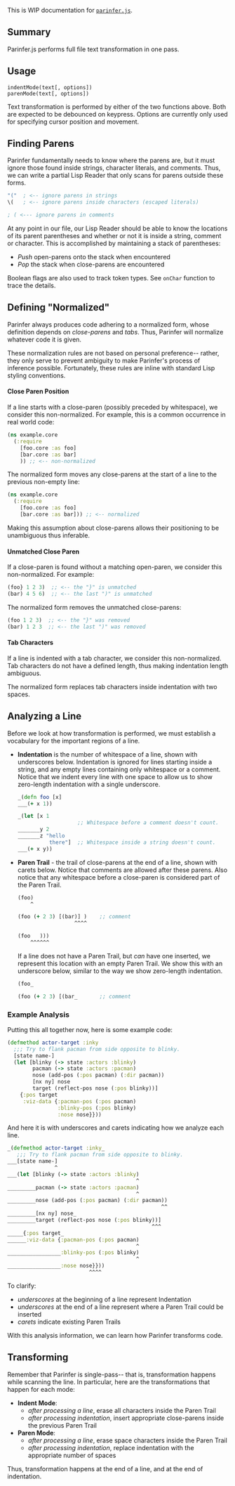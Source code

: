 This is WIP documentation for [`parinfer.js`].

[`parinfer.js`]:parinfer.js

## Summary

Parinfer.js performs full file text transformation in one pass.

## Usage

```
indentMode(text[, options])
parenMode(text[, options])
```

Text transformation is performed by either of the two functions above.  Both
are expected to be debounced on keypress. Options are currently only used
for specifying cursor position and movement.

## Finding Parens

Parinfer fundamentally needs to know where the parens are, but it must ignore
those found inside strings, character literals, and comments.  Thus, we can
write a partial Lisp Reader that only scans for parens outside these forms.

```clj
"("  ; <-- ignore parens in strings
\(   ; <-- ignore parens inside characters (escaped literals)

; ( <--- ignore parens in comments
```

At any point in our file, our Lisp Reader should be able to know the locations
of its parent parentheses and whether or not it is inside a string, comment or
character.  This is accomplished by maintaining a stack of parentheses:

- _Push_ open-parens onto the stack when encountered
- _Pop_ the stack when close-parens are encountered

Boolean flags are also used to track token types. See `onChar` function to
trace the details.

## Defining "Normalized"

Parinfer always produces code adhering to a normalized form, whose definition
depends on _close-parens_ and _tabs_.  Thus, Parinfer will normalize whatever
code it is given.

These normalization rules are not based on personal preference-- rather, they
only serve to prevent ambiguity to make Parinfer's process of inference
possible.  Fortunately, these rules are inline with standard Lisp styling
conventions.

#### Close Paren Position

If a line starts with a close-paren (possibly preceded by whitespace), we
consider this non-normalized.  For example, this is a common occurrence in real
world code:

```clj
(ns example.core
  (:require
    [foo.core :as foo]
    [bar.core :as bar]
    )) ;; <-- non-normalized
```

The normalized form moves any close-parens at the start of a line to the
previous non-empty line:

```clj
(ns example.core
  (:require
    [foo.core :as foo]
    [bar.core :as bar])) ;; <-- normalized
```

Making this assumption about close-parens allows their positioning to
be unambiguous thus inferable.

#### Unmatched Close Paren

If a close-paren is found without a matching open-paren, we consider
this non-normalized.  For example:

```clj
(foo} 1 2 3)  ;; <-- the "}" is unmatched
(bar) 4 5 6)  ;; <-- the last ")" is unmatched
```

The normalized form removes the unmatched close-parens:

```clj
(foo 1 2 3)  ;; <-- the "}" was removed
(bar) 1 2 3  ;; <-- the last ")" was removed
```

#### Tab Characters

If a line is indented with a tab character, we consider this non-normalized.
Tab characters do not have a defined length, thus making indentation length
ambiguous.

The normalized form replaces tab characters inside indentation with two spaces.

## Analyzing a Line

Before we look at how transformation is performed, we must establish a
vocabulary for the important regions of a line.

- __Indentation__ is the number of whitespace of a line, shown with underscores
  below.  Indentation is ignored for lines starting inside a string, and any
  empty lines containing only whitespace or a comment. Notice that we indent
  every line with one space to allow us to show zero-length indentation with
  a single underscore.

    ```clj
    _(defn foo [x]
    ___(+ x 1))

    _(let [x 1
                       ;; Whitespace before a comment doesn't count.
    _______y 2
    _______z "hello
              there"]  ;; Whitespace inside a string doesn't count.
    ___(+ x y))
    ```

- __Paren Trail__ - the trail of close-parens at the end of a line, shown with
  carets below.  Notice that comments are allowed after these parens.  Also
  notice that any whitespace before a close-paren is considered part of the
  Paren Trail.

    ```clj
    (foo)
        ^

    (foo (+ 2 3) [(bar)] )    ;; comment
                      ^^^^

    (foo   )))
        ^^^^^^
    ```

  If a line does not have a Paren Trail, but _can_ have one inserted, we
  represent this location with an empty Paren Trail.  We show this with an
  underscore below, similar to the way we show zero-length indentation.

    ```clj
    (foo_

    (foo (+ 2 3) [(bar_       ;; comment
    ```

### Example Analysis

Putting this all together now, here is some example code:

```clj
(defmethod actor-target :inky
  ;;; Try to flank pacman from side opposite to blinky.
  [state name-]
  (let [blinky (-> state :actors :blinky)
        pacman (-> state :actors :pacman)
        nose (add-pos (:pos pacman) (:dir pacman))
        [nx ny] nose
        target (reflect-pos nose (:pos blinky))]
    {:pos target
     :viz-data {:pacman-pos (:pos pacman)
                :blinky-pos (:pos blinky)
                :nose nose}}))
```

And here it is with underscores and carets indicating how we analyze each line.

```clj
_(defmethod actor-target :inky_
   ;;; Try to flank pacman from side opposite to blinky.
___[state name-]
               ^
___(let [blinky (-> state :actors :blinky)
                                         ^
_________pacman (-> state :actors :pacman)
                                         ^
_________nose (add-pos (:pos pacman) (:dir pacman))
                                                 ^^
_________[nx ny] nose_
_________target (reflect-pos nose (:pos blinky))]
                                              ^^^
_____{:pos target_
______:viz-data {:pacman-pos (:pos pacman)
                                         ^
_________________:blinky-pos (:pos blinky)
                                         ^
_________________:nose nose}}))
                          ^^^^
```

To clarify:

- _underscores_ at the beginning of a line represent Indentation
- _underscores_ at the end of a line represent where a Paren Trail could be inserted
- _carets_ indicate existing Paren Trails

With this analysis information, we can learn how Parinfer transforms code.

## Transforming

Remember that Parinfer is single-pass-- that is, transformation happens while
scanning the line.  In particular, here are the transformations that happen for
each mode:

- __Indent Mode__:
  - _after processing a line_, erase all characters inside the Paren Trail
  - _after processing indentation_, insert appropriate close-parens inside the previous Paren Trail
- __Paren Mode__:
  - _after processing a line_, erase space characters inside the Paren Trail
  - _after processing indentation_, replace indentation with the appropriate number of spaces

Thus, transformation happens at the end of a line, and at the end of indentation.

